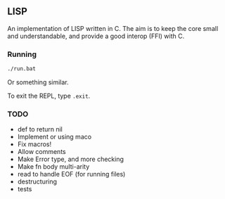 ## LISP

An implementation of LISP written in C. The aim is to keep the core small and understandable, and provide a good interop (FFI) with C.

### Running

```bash
./run.bat
```

Or something similar.

To exit the REPL, type `.exit`.

### TODO

- def to return nil
- Implement or using maco
- Fix macros!
- Allow comments
- Make Error type, and more checking
- Make fn body multi-arity
- read to handle EOF (for running files)
- destructuring
- tests
